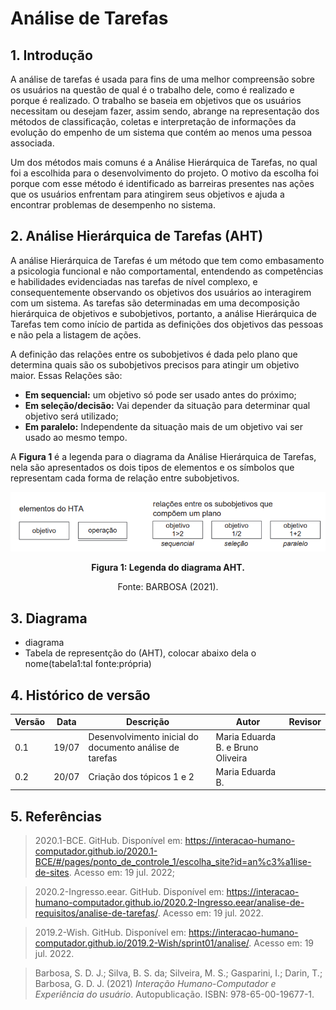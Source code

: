 # Análise de Tarefas

## 1. Introdução

A análise de tarefas é usada para fins de uma melhor compreensão sobre os usuários na questão de qual é o trabalho dele, como é realizado e porque é realizado. O trabalho se baseia em objetivos que os usuários necessitam ou desejam fazer, assim sendo, abrange na representação dos métodos de classificação, coletas e interpretação de informações da evolução do empenho de um sistema que contém ao menos uma pessoa associada.  

Um dos métodos mais comuns é a Análise Hierárquica de Tarefas, no qual foi a escolhida para o desenvolvimento do projeto. O motivo da escolha foi porque com esse método é identificado as barreiras presentes nas ações que os usuários enfrentam para atingirem seus objetivos e ajuda a encontrar problemas de desempenho no sistema.

## 2. Análise Hierárquica de Tarefas (AHT) 

A análise Hierárquica de Tarefas é um método que tem como embasamento a psicologia funcional e não comportamental, entendendo as competências e habilidades evidenciadas nas tarefas de nível complexo, e consequentemente observando os objetivos dos usuários ao interagirem com um sistema. As tarefas são determinadas em uma decomposição hierárquica de objetivos e subobjetivos, portanto, a análise Hierárquica de Tarefas tem como início de partida as definições dos objetivos das pessoas e não pela a listagem de ações. 

A definição das relações entre os subobjetivos é dada pelo plano que determina quais são os subobjetivos precisos para atingir um objetivo maior. Essas Relações são:
- **Em sequencial:** um objetivo só pode ser usado antes do próximo;
- **Em seleção/decisão:** Vai depender da situação para determinar qual objetivo será utilizado;
- **Em paralelo:** Independente da situação mais de um objetivo vai ser usado ao mesmo tempo. 

A **Figura 1** é a legenda para o diagrama da Análise Hierárquica de Tarefas, nela são apresentados os dois tipos de elementos e os símbolos que representam cada forma de relação entre subobjetivos.

<center>
<img src="../images/analise-de-tarefas/imagemLegendaAHT.png">

**Figura 1: Legenda do diagrama AHT.**

Fonte: BARBOSA (2021).
</center>

## 3. Diagrama
- diagrama
- Tabela de representção do (AHT), colocar abaixo dela o nome(tabela1:tal fonte:própria)

## 4. Histórico de versão

| Versão    | Data | Descrição                 |         Autor | Revisor |
|-----------|------|---------------------------|---------------|---------|
| 0.1 | 19/07 | Desenvolvimento inicial do documento análise de tarefas | Maria Eduarda B. e Bruno Oliveira |  |
| 0.2 | 20/07 | Criação dos tópicos 1 e 2 | Maria Eduarda B. |  |

## 5. Referências

> 2020.1-BCE. GitHub. Disponível em: https://interacao-humano-computador.github.io/2020.1-BCE/#/pages/ponto_de_controle_1/escolha_site?id=an%c3%a1lise-de-sites. Acesso em: 19 jul. 2022;

> 2020.2-Ingresso.eear. GitHub. Disponível em: https://interacao-humano-computador.github.io/2020.2-Ingresso.eear/analise-de-requisitos/analise-de-tarefas/. Acesso em: 19 jul. 2022.

> 2019.2-Wish. GitHub. Disponível em: https://interacao-humano-computador.github.io/2019.2-Wish/sprint01/analise/. Acesso em: 19 jul. 2022.

> Barbosa, S. D. J.; Silva, B. S. da; Silveira, M. S.; Gasparini, I.; Darin, T.; Barbosa, G. D. J. (2021) *Interação Humano-Computador e Experiência do usuário*. Autopublicação. ISBN: 978-65-00-19677-1.